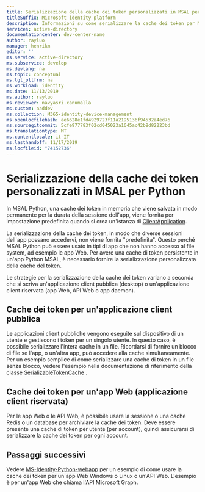 ```yaml
---
title: Serializzazione della cache dei token personalizzati in MSAL per Python | Azure
titleSuffix: Microsoft identity platform
description: Informazioni su come serializzare la cache dei token per MSAL per Python
services: active-directory
documentationcenter: dev-center-name
author: rayluo
manager: henrikm
editor: ''
ms.service: active-directory
ms.subservice: develop
ms.devlang: na
ms.topic: conceptual
ms.tgt_pltfrm: na
ms.workload: identity
ms.date: 11/13/2019
ms.author: rayluo
ms.reviewer: navyasri.canumalla
ms.custom: aaddev
ms.collection: M365-identity-device-management
ms.openlocfilehash: ae6628e1fd4929723f11a2195136f94532a4ed76
ms.sourcegitcommit: 5cfe977783f02cd045023a1645ac42b8d82223bd
ms.translationtype: MT
ms.contentlocale: it-IT
ms.lasthandoff: 11/17/2019
ms.locfileid: "74152736"
---
```

# <a name="custom-token-cache-serialization-in-msal-for-python"></a>Serializzazione della cache dei token personalizzati in MSAL per Python

In MSAL Python, una cache dei token in memoria che viene salvata in modo permanente per la durata della sessione dell'app, viene fornita per impostazione predefinita quando si crea un'istanza di [ClientApplication](https://msal-python.readthedocs.io/en/latest/#confidentialclientapplication).

La serializzazione della cache dei token, in modo che diverse sessioni dell'app possano accedervi, non viene fornita "predefinita". Questo perché MSAL Python può essere usato in tipi di app che non hanno accesso al file system, ad esempio le app Web. Per avere una cache di token persistente in un'app Python MSAL, è necessario fornire la serializzazione personalizzata della cache del token.

Le strategie per la serializzazione della cache dei token variano a seconda che si scriva un'applicazione client pubblica (desktop) o un'applicazione client riservata (app Web, API Web o app daemon).

## <a name="token-cache-for-a-public-client-application"></a>Cache dei token per un'applicazione client pubblica

Le applicazioni client pubbliche vengono eseguite sul dispositivo di un utente e gestiscono i token per un singolo utente. In questo caso, è possibile serializzare l'intera cache in un file. Ricordarsi di fornire un blocco di file se l'app, o un'altra app, può accedere alla cache simultaneamente. Per un esempio semplice di come serializzare una cache di token in un file senza blocco, vedere l'esempio nella documentazione di riferimento della classe [SerializableTokenCache](https://msal-python.readthedocs.io/en/latest/#msal.SerializableTokenCache) .

## <a name="token-cache-for-a-web-app-confidential-client-application"></a>Cache dei token per un'app Web (applicazione client riservata)

Per le app Web o le API Web, è possibile usare la sessione o una cache Redis o un database per archiviare la cache dei token. Deve essere presente una cache di token per utente (per account), quindi assicurarsi di serializzare la cache dei token per ogni account.

## <a name="next-steps"></a>Passaggi successivi

Vedere [MS-Identity-Python-webapp](https://github.com/Azure-Samples/ms-identity-python-webapp/blob/master/app.py#L64-L72) per un esempio di come usare la cache dei token per un'app Web Windows o Linux o un'API Web. L'esempio è per un'app Web che chiama l'API Microsoft Graph.
